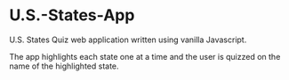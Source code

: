 # U.S.-States-App
U.S. States Quiz web application written using vanilla Javascript.

The app highlights each state one at a time and the user is quizzed on the name of the highlighted state.
